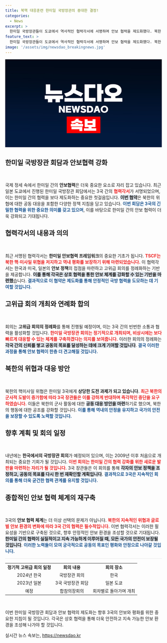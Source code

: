 ```yaml
---
title: 북핵 대응훈련 한미일 국방장관의 중대한 결정!
categories:
  - News
excerpt: >
  한미일 국방장관들이 도쿄에서 역사적인 협력각서에 서명하며 안보 협력을 제도화했다. 북한 핵 위협에 대한 대응 강화와 정례 회의 개최로 세 나라의 군사적 연대를 더욱 공고히 하겠다는 의지를 다졌다. 클릭하면 더 흥미진진한 내용을 확인하세요!
feature_text: >
  한미일 국방장관들이 도쿄에서 역사적인 협력각서에 서명하며 안보 협력을 제도화했다. 북한 핵 위협에 대한 대응 강화와 정례 회의 개최로 세 나라의 군사적 연대를 더욱 공고히 하겠다는 의지를 다졌다. 클릭하면 더 흥미진진한 내용을 확인하세요!
image: '/assets/img/newsdao_breakingnews.jpg'
---
```


<p><img src="/assets/img/newsdao_breakingnews.jpg" alt="firstkoreanews 속보" /></p>

<h2 data-ke-size="size26">한미일 국방장관 회담과 안보협력 강화</h2>

<p data-ke-size="size16">&nbsp;</p>

<p>국제 정세 속에서 한미일 간의 <b>안보협력</b>은 더욱 중요한 요소로 자리 잡고 있습니다. 최근 일본 도쿄에서 진행된 한미일 국방장관 회담에서는 3국 간의 <b><span style="color: #ee2323;">협력각서</span></b>가 서명되었으며, 이는 한미일 간의 협력을 보다 제도화하는 중요한 첫걸음입니다. <b><span style="background-color: #21538527;">이번 협약</span></b>은 북한의 위협에 대한 공동 대응을 포함한 다양한 정책 지침을 담고 있습니다. <b><span style="color: #1a5490;">이번 회담은 3국의 긴밀한 협력을 위한 중요한 의미를 갖고 있으며</span></b>, 이를 바탕으로 한미일 간의 안보 협력이 더욱 강화되고 기대됩니다.</p>

<h2 data-ke-size="size26">협력각서의 내용과 의의</h2>

<p data-ke-size="size16">&nbsp;</p>

<p>최근 서명된 협력각서는 <b>한미일 안보협력 프레임워크</b>의 중요한 기초가 됩니다. <b><span style="color: #ee2323;">TSCF는 북한 핵·미사일 위협을 저지하고 역내 평화를 보장하기 위해 마련되었습니다.</span></b> 이 협력각서는 한국과 미국, 일본의 <b>안보 정책</b>의 접점을 마련하고 고위급 회의를 정례화하는 기반을 제공합니다. <b><span style="background-color: #21538527;">이를 통해 각국은 상호 협력을 통한 안보 체계를 강화할 수 있는 기반을 마련했</span></b>습니다. <b><span style="color: #1a5490;">결과적으로 이 협약은 제도화를 통해 안정적인 국방 협력을 도모하는 데 기여할 것입니다.</span></b></p>

<h2 data-ke-size="size26">고위급 회의 개최와 연례화 합의</h2>

<p data-ke-size="size16">&nbsp;</p>

<p>회의는 <b>고위급 회의의 정례화</b>를 통해 진행될 예정이며, 이는 3국 간의 빈번한 소통과 협력을 활성화할 것입니다. <b><span style="color: #ee2323;">한미일 국방장관 회의는 정기적으로 개최되며, 비상시에는 보다 빠르게 대응할 수 있는 체계를 구축하겠다는 의지를 보여줍니다.</span></b> 이러한 회의의 정례화는 <b><span style="background-color: #21538527;">각국 간의 신뢰를 쌓고 공동의 목표를 달성하는 데에 크게 기여할 것입니다</span></b>. <b><span style="color: #1a5490;">결국 이러한 과정을 통해 안보 협력이 한층 더 견고해질 것입니다.</span></b></p>

<h2 data-ke-size="size26">북한의 위협과 대응 방안</h2>

<p data-ke-size="size16">&nbsp;</p>

<p>북한의 핵미사일 위협은 한미일 3국에게 <b>상당한 도전 과제가 되고 있습니다</b>. <b><span style="color: #ee2323;">최근 북한의 군사적 도발이 증가함에 따라 3국 장관들은 이를 강하게 반대하며 즉각적인 중단을 요구하였습니다.</span></b> 이들은 북한의 군사 활동에 대한 <b><span style="background-color: #21538527;">공동 대응 방안을 마련</span></b>하기로 했으며, 북한의 행동에 대한 공조를 강화할 것입니다. <b><span style="color: #1a5490;">이를 통해 역내의 안정을 유지하고 국가의 안전을 보장할 수 있도록 노력할 것입니다.</span></b></p>

<h2 data-ke-size="size26">향후 계획 및 회의 일정</h2>

<p data-ke-size="size16">&nbsp;</p>

<p>내년에는 <b>한국에서의 국방장관 회의</b>가 예정되어 있으며, 이는 2009년 이후 처음으로 개최되는 중요한 기회가 될 것입니다. <b><span style="color: #ee2323;">이번 회의는 한미일 간의 협력 강화를 위한 새로운 발판을 마련하는 자리가 될 것입니다.</span></b> 3국 장관들은 이 회의를 통해 <b><span style="background-color: #21538527;">각자의 안보 정책을 조정하고, 공동의 목표를 다시 한 번 재확인할 계획입니다</span></b>. <b><span style="color: #1a5490;">결과적으로 3국은 지속적인 회의를 통해 더욱 굳건한 협력 관계를 유지할 것입니다.</span></b></p>

<h2 data-ke-size="size26">종합적인 안보 협력 체계의 재구축</h2>

<p data-ke-size="size16">&nbsp;</p>

<p>3국의 <b>안보 협력 체계</b>는 더 이상 선택의 문제가 아닙니다. <b><span style="color: #ee2323;">북한의 지속적인 위협과 글로벌 안보 환경의 변화에 따라 3국 간의 협력은 필수적입니다.</span></b> 이번 협력각서는 이러한 필요성을 기반으로 구축된 것으로, 향후 안정적인 안보 환경을 조성할 것으로 기대됩니다. <b><span style="background-color: #21538527;">한미일 간의 협력이 실질적이고 지속 가능하게 이루어질 때, 모든 국가의 안전이 보장될 것입니다</span></b>. <b><span style="color: #1a5490;">이러한 노력들이 모여 궁극적으로 공동의 목표인 평화와 안정으로 나아갈 것입니다.</span></b></p>

<hr style="height: 1px; background-color: #e5e5e5; border: none;" />

<table style="width: 100%; border-collapse: collapse;">
<tr>
<td style="text-align: center; height: 17px;"><b>정기적 고위급 회의 일정</b></td>
<td style="text-align: center; height: 17px;"><b>회의 내용</b></td>
<td style="text-align: center; height: 17px;"><b>회의 장소</b></td>
</tr>
<tr>
<td style="text-align: center; height: 17px;">2024년 한국</td>
<td style="text-align: center; height: 17px;">국방장관 회의</td>
<td style="text-align: center; height: 17px;">한국</td>
</tr>
<tr>
<td style="text-align: center; height: 17px;">2023년 일본</td>
<td style="text-align: center; height: 17px;">3국 국방장관 회담</td>
<td style="text-align: center; height: 17px;">일본 도쿄</td>
</tr>
<tr>
<td style="text-align: center; height: 17px;">예정</td>
<td style="text-align: center; height: 17px;">합참의장회의</td>
<td style="text-align: center; height: 17px;">회차별로 돌아가며 개최</td>
</tr>
</table>

<p data-ke-size="size16">&nbsp;</p> 

<p>이번 한미일 국방장관 회담과 안보 협력의 제도화는 향후 3국의 안보와 평화를 위한 중요한 지침이 될 것입니다. 각국은 상호 협력을 통해 더욱 안전하고 지속 가능한 안보 환경을 조성해 나가야 할 것입니다.</p>
실시간 뉴스 속보는, <a href="https://newsdao.kr" rel="dofollow">https://newsdao.kr</a>


